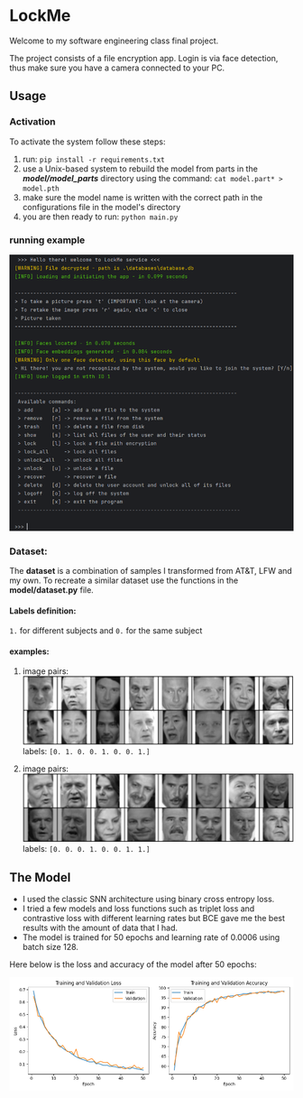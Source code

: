 # LockMe
 
Welcome to my software engineering class final project.

The project consists of a file encryption app. 
Login is via face detection, thus make sure you have a camera connected to your PC.

## Usage
### Activation
To activate the system follow these steps:
1. run: `pip install -r requirements.txt`
2. use a Unix-based system to rebuild the model from parts in the **_model/model_parts_** directory using the command: 
`cat model.part* > model.pth`
3. make sure the model name is written with the correct path in the configurations file in the model's directory
4. you are then ready to run: `python main.py`

### running example
![img.png](images/terminal_view.png)

### Dataset:
The **dataset** is a combination of samples I transformed from AT&T, LFW and my own.
To recreate a similar dataset use the functions in the **model/dataset.py** file.
#### Labels definition:
`1.` for different subjects and `0.` for the same subject
#### examples:
1. image pairs: ![example1.png](images/example1.png)
labels: `[0. 1. 0. 0. 1. 0. 0. 1.]`

2. image pairs: ![example2.png](images/example2.png)
labels: `[0. 0. 0. 1. 0. 0. 1. 1.]`

## The Model
* I used the classic SNN architecture using binary cross entropy loss.
* I tried a few models and loss functions such as triplet loss and contrastive loss with different learning rates 
but BCE gave me the best results with the amount of data that I had.
* The model is trained for 50 epochs and learning rate of 0.0006 using batch size 128.

Here below is the loss and accuracy of the model after 50 epochs:

![img.png](images/img.png)